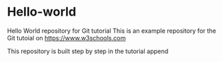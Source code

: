 
# Hello-world
Hello World repository for Git tutorial
This is an example repository for the Git tutoial on https://www.w3schools.com

This repository is built step by step in the tutorial
append